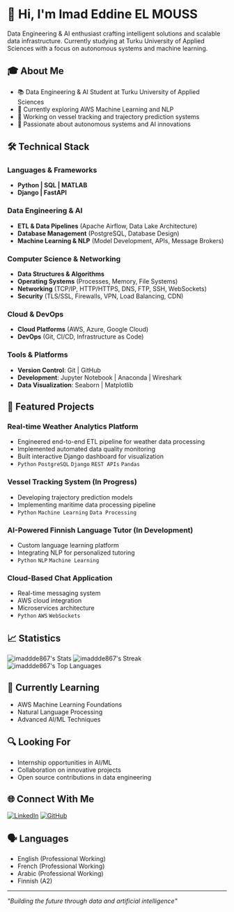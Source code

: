 # 👋 Hi, I'm Imad Eddine EL MOUSS

Data Engineering & AI enthusiast crafting intelligent solutions and scalable data infrastructure. Currently studying at Turku University of Applied Sciences with a focus on autonomous systems and machine learning.

## 🎓 About Me
- 📚 Data Engineering & AI Student at Turku University of Applied Sciences
- 🌱 Currently exploring AWS Machine Learning and NLP
- 🚢 Working on vessel tracking and trajectory prediction systems
- 🤖 Passionate about autonomous systems and AI innovations

## 🛠 Technical Stack
### Languages & Frameworks
- **Python | SQL | MATLAB**
- **Django | FastAPI**

### Data Engineering & AI
- **ETL & Data Pipelines** (Apache Airflow, Data Lake Architecture)
- **Database Management** (PostgreSQL, Database Design)
- **Machine Learning & NLP** (Model Development, APIs, Message Brokers)

### Computer Science & Networking
- **Data Structures & Algorithms**
- **Operating Systems** (Processes, Memory, File Systems)
- **Networking** (TCP/IP, HTTP/HTTPS, DNS, FTP, SSH, WebSockets)
- **Security** (TLS/SSL, Firewalls, VPN, Load Balancing, CDN)

### Cloud & DevOps
- **Cloud Platforms** (AWS, Azure, Google Cloud)
- **DevOps** (Git, CI/CD, Infrastructure as Code)

### Tools & Platforms
- **Version Control**: Git | GitHub  
- **Development**: Jupyter Notebook | Anaconda | Wireshark  
- **Data Visualization**: Seaborn | Matplotlib  

## 🚀 Featured Projects

### Real-time Weather Analytics Platform
- Engineered end-to-end ETL pipeline for weather data processing
- Implemented automated data quality monitoring
- Built interactive Django dashboard for visualization
- `Python` `PostgreSQL` `Django` `REST APIs` `Pandas`

### Vessel Tracking System (In Progress)
- Developing trajectory prediction models
- Implementing maritime data processing pipeline
- `Python` `Machine Learning` `Data Processing`

### AI-Powered Finnish Language Tutor (In Development)
- Custom language learning platform
- Integrating NLP for personalized tutoring
- `Python` `NLP` `Machine Learning`

### Cloud-Based Chat Application
- Real-time messaging system
- AWS cloud integration
- Microservices architecture
- `Python` `AWS` `WebSockets`

## 📈 Statistics

![imaddde867's Stats](https://github-readme-stats.vercel.app/api?username=imaddde867&theme=dark&show_icons=true&hide_border=true&count_private=true)
![imaddde867's Streak](https://github-readme-streak-stats.herokuapp.com/?user=imaddde867&theme=dark&hide_border=true)
![imaddde867's Top Languages](https://github-readme-stats.vercel.app/api/top-langs/?username=imaddde867&theme=dark&show_icons=true&hide_border=true&layout=compact)

## 🌱 Currently Learning
- AWS Machine Learning Foundations
- Natural Language Processing
- Advanced AI/ML Techniques

## 🔍 Looking For
- Internship opportunities in AI/ML
- Collaboration on innovative projects
- Open source contributions in data engineering

## 🌐 Connect With Me
[![LinkedIn](https://img.shields.io/badge/LinkedIn-0077B5?style=for-the-badge&logo=linkedin&logoColor=white)](https://www.linkedin.com/in/imad-eddine-el-mouss-986741262/)
[![GitHub](https://img.shields.io/badge/GitHub-100000?style=for-the-badge&logo=github&logoColor=white)](https://github.com/imaddde867)

## 🗣 Languages
- English (Professional Working)
- French (Professional Working)
- Arabic (Professional Working)
- Finnish (A2)

---
*"Building the future through data and artificial intelligence"*
